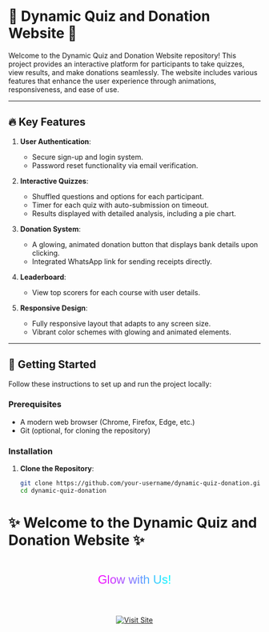 # 🌟 Dynamic Quiz and Donation Website 🌟

Welcome to the Dynamic Quiz and Donation Website repository! This project provides an interactive platform for participants to take quizzes, view results, and make donations seamlessly. The website includes various features that enhance the user experience through animations, responsiveness, and ease of use.

---

## 🔥 Key Features

1. **User Authentication**:
   - Secure sign-up and login system.
   - Password reset functionality via email verification.

2. **Interactive Quizzes**:
   - Shuffled questions and options for each participant.
   - Timer for each quiz with auto-submission on timeout.
   - Results displayed with detailed analysis, including a pie chart.

3. **Donation System**:
   - A glowing, animated donation button that displays bank details upon clicking.
   - Integrated WhatsApp link for sending receipts directly.

4. **Leaderboard**:
   - View top scorers for each course with user details.

5. **Responsive Design**:
   - Fully responsive layout that adapts to any screen size.
   - Vibrant color schemes with glowing and animated elements.

---

## 🚀 Getting Started

Follow these instructions to set up and run the project locally:

### Prerequisites
- A modern web browser (Chrome, Firefox, Edge, etc.)
- Git (optional, for cloning the repository)

### Installation

1. **Clone the Repository**:
   ```bash
   git clone https://github.com/your-username/dynamic-quiz-donation.git
   cd dynamic-quiz-donation
   
# ✨ Welcome to the Dynamic Quiz and Donation Website ✨

<p align="center">
  <svg width="300" height="100">
    <defs>
      <linearGradient id="gradient" x1="0%" y1="0%" x2="100%" y2="0%">
        <stop offset="0%" style="stop-color:rgb(255,0,255);stop-opacity:1" />
        <stop offset="100%" style="stop-color:rgb(0,255,255);stop-opacity:1" />
      </linearGradient>
    </defs>
    <text x="50%" y="50%" font-size="24" font-family="Arial" text-anchor="middle" fill="url(#gradient)" style="filter: drop-shadow(0 0 5px rgba(255, 255, 255, 0.8));">
      Glow with Us!
    </text>
  </svg>
</p>

<p align="center">
  <a href="https://AiOfLautech.github.io/dynamic-quiz-donation/" target="_blank">
    <img src="https://via.placeholder.com/200x50?text=Visit+Site" alt="Visit Site" style="filter: drop-shadow(0 0 10px rgba(255, 255, 255, 0.5));">
  </a>
</p>
